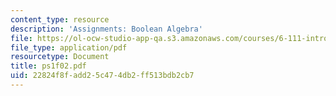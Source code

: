 ```yaml
---
content_type: resource
description: 'Assignments: Boolean Algebra'
file: https://ol-ocw-studio-app-qa.s3.amazonaws.com/courses/6-111-introductory-digital-systems-laboratory-fall-2002/22824f8fadd25c474db2ff513bdb2cb7_ps1f02.pdf
file_type: application/pdf
resourcetype: Document
title: ps1f02.pdf
uid: 22824f8f-add2-5c47-4db2-ff513bdb2cb7
---
```

